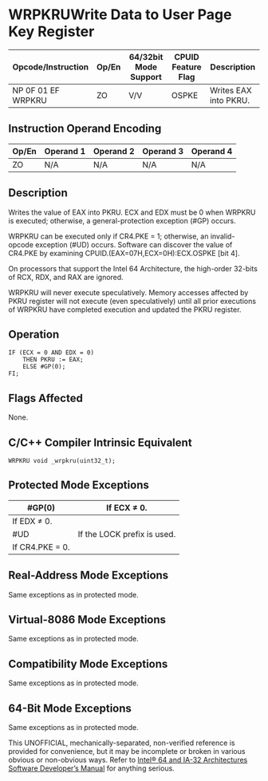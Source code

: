 # WRPKRU**Write Data to User Page Key Register**

| Opcode/Instruction | Op/En | 64/32bit Mode Support | CPUID Feature Flag | Description           |
| ------------------ | ----- | --------------------- | ------------------ | --------------------- |
| NP 0F 01 EF WRPKRU | ZO    | V/V                   | OSPKE              | Writes EAX into PKRU. |

## Instruction Operand Encoding

| Op/En | Operand 1 | Operand 2 | Operand 3 | Operand 4 |
| ----- | --------- | --------- | --------- | --------- |
| ZO    | N/A       | N/A       | N/A       | N/A       |

## Description

Writes the value of EAX into PKRU. ECX and EDX must be 0 when WRPKRU is executed; otherwise, a general-protection exception (#​​​​GP) occurs.

WRPKRU can be executed only if CR4.PKE = 1; otherwise, an invalid-opcode exception (#​​​UD) occurs. Software can discover the value of CR4.PKE by examining CPUID.(EAX=07H,ECX=0H):ECX.OSPKE [bit 4].

On processors that support the Intel 64 Architecture, the high-order 32-bits of RCX, RDX, and RAX are ignored.

WRPKRU will never execute speculatively. Memory accesses affected by PKRU register will not execute (even speculatively) until all prior executions of WRPKRU have completed execution and updated the PKRU register.

## Operation

```
IF (ECX = 0 AND EDX = 0)
    THEN PKRU := EAX;
    ELSE #​​​​GP(0);
FI;

```

## Flags Affected

None.

## C/C++ Compiler Intrinsic Equivalent

```
WRPKRU void _wrpkru(uint32_t);

```

## Protected Mode Exceptions

| \#​​​​GP(0)     | If ECX ≠ 0.                 |
| --------------- | --------------------------- |
| If EDX ≠ 0.     |
| #​​​UD          | If the LOCK prefix is used. |
| If CR4.PKE = 0. |

## Real-Address Mode Exceptions

Same exceptions as in protected mode.

## Virtual-8086 Mode Exceptions

Same exceptions as in protected mode.

## Compatibility Mode Exceptions

Same exceptions as in protected mode.

## 64-Bit Mode Exceptions

Same exceptions as in protected mode.

This UNOFFICIAL, mechanically-separated, non-verified reference is provided for convenience, but it may be
incomplete or broken in various obvious or non-obvious
ways. Refer to [Intel® 64 and IA-32 Architectures Software Developer’s Manual](https://software.intel.com/en-us/download/intel-64-and-ia-32-architectures-sdm-combined-volumes-1-2a-2b-2c-2d-3a-3b-3c-3d-and-4) for anything serious.
